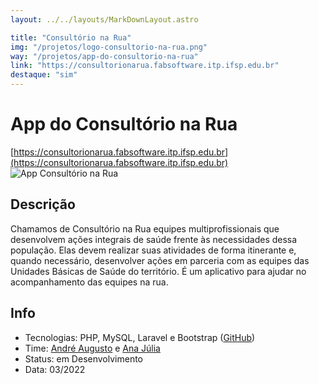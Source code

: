 ```yaml
---
layout: ../../layouts/MarkDownLayout.astro

title: "Consultório na Rua"
img: "/projetos/logo-consultorio-na-rua.png"
way: "/projetos/app-do-consultorio-na-rua"
link: "https://consultorionarua.fabsoftware.itp.ifsp.edu.br"
destaque: "sim"
---
```


# App do Consultório na Rua 

[https://consultorionarua.fabsoftware.itp.ifsp.edu.br](https://consultorionarua.fabsoftware.itp.ifsp.edu.br)
![App Consultório na Rua](/projetos/logo-consultorio-na-rua.png) 

## Descrição

Chamamos de Consultório na Rua equipes multiprofissionais que desenvolvem ações integrais de saúde frente às necessidades dessa população. Elas devem realizar suas atividades de forma itinerante e, quando necessário, desenvolver ações em parceria com as equipes das Unidades Básicas de Saúde do território. É um aplicativo para ajudar no acompanhamento das equipes na rua.

## Info

- Tecnologias: PHP, MySQL, Laravel e Bootstrap ([GitHub](https://github.com/fabsoftwareitp/consultorionarua.itp.ifsp.edu.br))
- Time: [André Augusto](/membros/andre-augusto) e [Ana Júlia](/membros/ana-julia)
- Status: em Desenvolvimento
- Data: 03/2022 